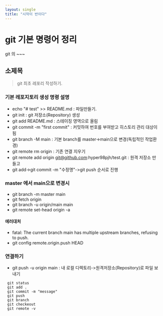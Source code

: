 ```yaml
---
layout: single
title: "시작이 반이다"
---
```


# git 기본 명령어 정리
git 의 ~~~
## 소제목
> git 최초 레포리 작성하기.

### 기본 레포지토리 생성 명령 설명
- echo "# test" >> README.md : 파일만들기.
- git init : git 저장소(Repository) 생성
- git add README.md : 스테이징 영역으로 올림
- git commit -m "first commit" : 커밋하여 번호를 부여받고 히스토리 관리 대상이 됨
- git branch -M main : 기본 branch를 master->main으로 변경(독립적인 작업환경)
- git remote rm origin : 기존 연결 지우기
- git remote add origin git@github.com:hyper98pjh/test.git : 원격 저장소 만들고 
- git add->git commit -m "수정명"->git push 순서로 진행

### master 에서 main으로 변경시 
- git branch -m master main
- git fetch origin
- git branch -u origin/main main
- git remote set-head origin -a

#### 에러대처 
- fatal: The current branch main has multiple upstream branches, refusing to push. 
- git config remote.origin.push HEAD

### 연결하기
- git push -u origin main : 내 로컬 디렉토리->원격저장소(Repository)로 파일 보내기


``` 
 git status
 git add .
 git commit -m "message"
 git push
 git branch
 git checkeout
 git remote -v 
```